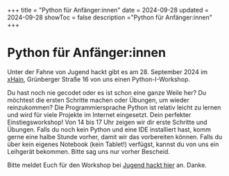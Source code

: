 +++
title = "Python für Anfänger:innen"
date = 2024-09-28
updated = 2024-09-28
showToc = false
description ="Python für Anfänger:innen"
+++

<script lang="ts">
    import Figure from "$lib/components/Figure.svelte";
</script>

# Python für Anfänger:innen

Unter der Fahne von Jugend hackt gibt es am 28. September 2024 im [xHain](https://x-hain.de), Grünberger Straße 16 von uns einen Python-I-Workshop.

Du hast noch nie gecodet oder es ist schon eine ganze Weile her? Du möchtest die ersten Schritte machen oder Übungen, um wieder reinzukommen? Die Programmiersprache Python ist relativ leicht zu lernen und wird für viele Projekte im Internet eingesetzt. Dein perfekter Einstiegsworkshop! Von 14 bis 17 Uhr zeigen wir dir erste Schritte und Übungen. Falls du noch kein Python und eine IDE installiert hast, komm gerne eine halbe Stunde vorher, damit wir das vorbereiten können. Falls du über kein eigenes Notebook (kein Tablet!) verfügst, kannst du von uns ein Leihgerät bekommen. Bitte sag uns nur vorher Bescheid.


Bitte meldet Euch für den Workshop bei [Jugend hackt hier](https://anmeldung.jugendhackt.org/berlin/python1/) an. Danke.
